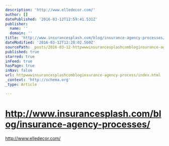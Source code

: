```yaml
---
description: 'http://www.elledecor.com/'
author: []
datePublished: '2016-03-12T12:59:41.531Z'
publisher:
  name: ''
  domain: ''
title: 'http://www.insurancesplash.com/blog/insurance-agency-processes/'
dateModified: '2016-03-12T12:28:02.560Z'
sourcePath: _posts/2016-03-12-httpwwwinsurancesplashcombloginsurance-agency-process.md
published: true
starred: true
inFeed: true
hasPage: true
inNav: false
url: httpwwwinsurancesplashcombloginsurance-agency-process/index.html
_context: 'http://schema.org'
_type: Article

---
```

# http://www.insurancesplash.com/blog/insurance-agency-processes/

http://www.elledecor.com/